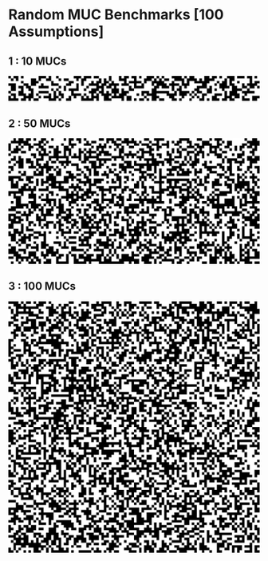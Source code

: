 # Random MUC Benchmarks [100 Assumptions]

## 1 : 10 MUCs

![](benchmark_100assumptions_10mucs.jpeg)

## 2 : 50 MUCs

![](benchmark_100assumptions_50mucs.jpeg)

## 3 : 100 MUCs

![](benchmark_100assumptions_100mucs.jpeg)

